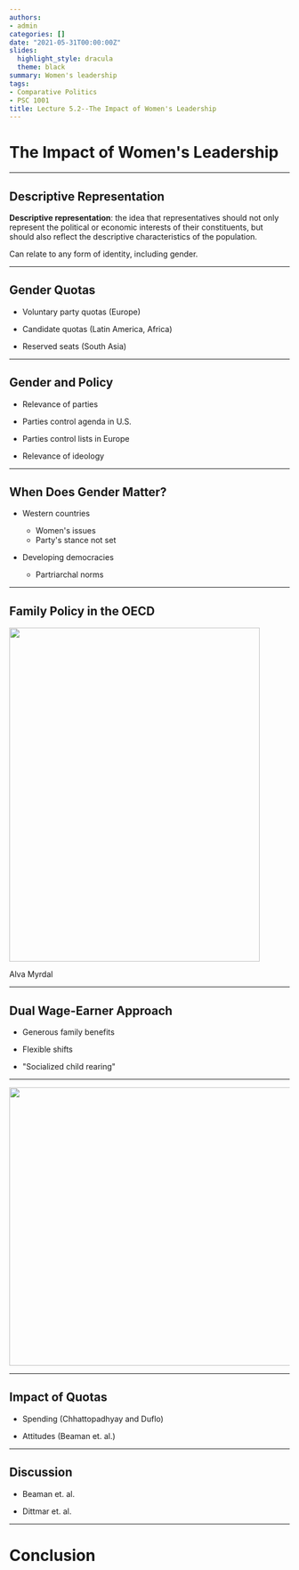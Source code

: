 ```yaml
---
authors: 
- admin
categories: []
date: "2021-05-31T00:00:00Z"
slides:
  highlight_style: dracula
  theme: black
summary: Women's leadership
tags: 
- Comparative Politics
- PSC 1001
title: Lecture 5.2--The Impact of Women's Leadership
---
```


# The Impact of Women's Leadership

---
## Descriptive Representation

**Descriptive representation**: the idea that representatives should not only represent the political or economic interests of their constituents, but should also reflect the descriptive characteristics of the population.

Can relate to any form of identity, including gender. 

---
## Gender Quotas 

- Voluntary party quotas (Europe)

- Candidate quotas (Latin America, Africa)

- Reserved seats (South Asia)

---
## Gender and Policy

- Relevance of parties 
 - Parties control agenda in U.S. 
 - Parties control lists in Europe

- Relevance of ideology

---
## When Does Gender Matter? 

- Western countries
  - Women's issues
  - Party's stance not set
  
- Developing democracies
  - Partriarchal norms

---
## Family Policy in the OECD 

<img src="/media/myrdal.jpg" height="600" width="450">

Alva Myrdal

---
## Dual Wage-Earner Approach

- Generous family benefits 

- Flexible shifts

- "Socialized child rearing"

---

<img src="/media/childcare-spending.png" height="500" width="675">

---
## Impact of Quotas 

- Spending (Chhattopadhyay and Duflo)

- Attitudes (Beaman et. al.)

---
## Discussion

- Beaman et. al. 

- Dittmar et. al. 

--- 
# Conclusion




